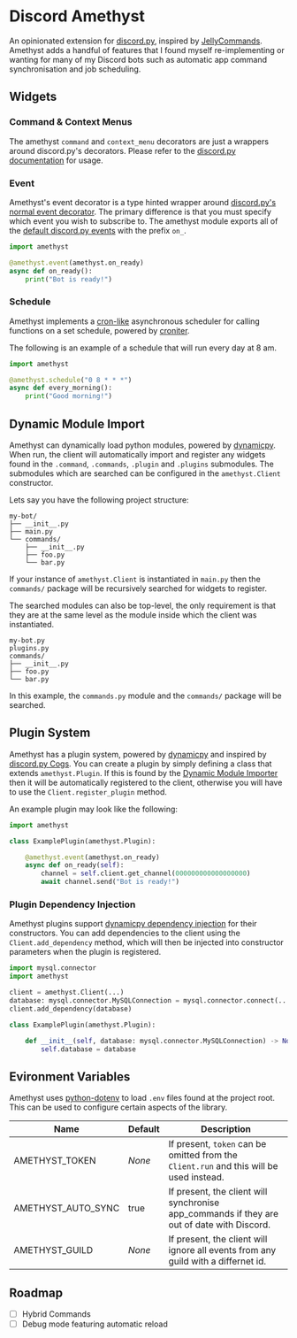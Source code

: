 # Discord Amethyst

An opinionated extension for [discord.py](https://github.com/Rapptz/discord.py), inspired by [JellyCommands](https://jellycommands.dev/). Amethyst adds a handful of features that I found myself re-implementing or wanting for many of my Discord bots such as automatic app command synchronisation and job scheduling.

## Widgets

### Command & Context Menus

The amethyst `command` and `context_menu` decorators are just a wrappers around discord.py's decorators. Please refer to the [discord.py documentation](https://discordpy.readthedocs.io/en/stable/interactions/api.html?highlight=app_commands%20command#discord.app_commands.command) for usage.

### Event

Amethyst's event decorator is a type hinted wrapper around [discord.py's normal event decorator](https://discordpy.readthedocs.io/en/stable/api.html?highlight=client%20event#discord.Client.event). The primary difference is that you must specify which event you wish to subscribe to. The amethyst module exports all of the [default discord.py events](https://discordpy.readthedocs.io/en/stable/api.html?highlight=client%20event#event-reference) with the prefix `on_`.

```py
import amethyst

@amethyst.event(amethyst.on_ready)
async def on_ready():
    print("Bot is ready!")
```

### Schedule

Amethyst implements a [cron-like](https://en.wikipedia.org/wiki/Cron) asynchronous scheduler for calling functions on a set schedule, powered by [croniter](https://github.com/kiorky/croniter).

The following is an example of a schedule that will run every day at 8 am.

```py
import amethyst

@amethyst.schedule("0 8 * * *")
async def every_morning():
    print("Good morning!")
```

## Dynamic Module Import

Amethyst can dynamically load python modules, powered by [dynamicpy](https://github.com/NimajnebEC/dynamicpy#dynamicloader). When run, the client will automatically import and register any widgets found in the `.command`, `.commands`, `.plugin` and `.plugins` submodules. The submodules which are searched can be configured in the `amethyst.Client` constructor.

Lets say you have the following project structure:

```
my-bot/
├── __init__.py
├── main.py
└── commands/
    ├── __init__.py
    ├── foo.py
    └── bar.py
```

If your instance of `amethyst.Client` is instantiated in `main.py` then the `commands/` package will be recursively searched for widgets to register.

The searched modules can also be top-level, the only requirement is that they are at the same level as the module inside which the client was instantiated.

```
my-bot.py
plugins.py
commands/
├── __init__.py
├── foo.py
└── bar.py
```

In this example, the `commands.py` module and the `commands/` package will be searched.

## Plugin System

Amethyst has a plugin system, powered by [dynamicpy](https://github.com/NimajnebEC/dynamicpy) and inspired by [discord.py Cogs](https://discordpy.readthedocs.io/en/stable/ext/commands/cogs.html). You can create a plugin by simply defining a class that extends `amethyst.Plugin`. If this is found by the [Dynamic Module Importer](#dynamic-module-import) then it will be automatically registered to the client, otherwise you will have to use the `Client.register_plugin` method.

An example plugin may look like the following:

```py
import amethyst

class ExamplePlugin(amethyst.Plugin):

    @amethyst.event(amethyst.on_ready)
    async def on_ready(self):
        channel = self.client.get_channel(000000000000000000)
        await channel.send("Bot is ready!")
```

### Plugin Dependency Injection

Amethyst plugins support [dynamicpy dependency injection](https://github.com/NimajnebEC/dynamicpy#dependencylibrary) for their constructors. You can add dependencies to the client using the `Client.add_dependency` method, which will then be injected into constructor parameters when the plugin is registered.

```py
import mysql.connector
import amethyst

client = amethyst.Client(...)
database: mysql.connector.MySQLConnection = mysql.connector.connect(...)
client.add_dependency(database)

class ExamplePlugin(amethyst.Plugin):

    def __init__(self, database: mysql.connector.MySQLConnection) -> None:
        self.database = database

```

## Evironment Variables

Amethyst uses [python-dotenv](https://pypi.org/project/python-dotenv/) to load `.env` files found at the project root. This can be used to configure certain aspects of the library.

| Name               | Default | Description                                                                                |
| ------------------ | ------- | ------------------------------------------------------------------------------------------ |
| AMETHYST_TOKEN     | _None_  | If present, `token` can be omitted from the `Client.run` and this will be used instead.    |
| AMETHYST_AUTO_SYNC | true    | If present, the client will synchronise app_commands if they are out of date with Discord. |
| AMETHYST_GUILD     | _None_  | If present, the client will ignore all events from any guild with a differnet id.          |

## Roadmap

- [ ] Hybrid Commands
- [ ] Debug mode featuring automatic reload
